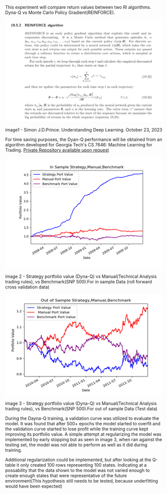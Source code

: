 
This experiment will compare return values between two Rl algorithms. Dyna-Q vs Monte Carlo Policy Gradient(REINFORCE). 

![img.png](img.png)

image1 - Simon J.D.Prince. Understanding Deep Learning. October 23, 2023 



For time saving purposes, the Dyan-Q performance will be obtained from an algorithm developed for Georgia Tech's 
CS 7646: Machine Learning for Trading. [Private Repository available upon request](https://github.com/carlosbarreraojeda-ai/ML4Trading.git)

![img_1.png](img_1.png)

image 2 - Strategy portfolio value (Dyna-Q) vs Manual(Technical Analysis trading rules), vs Benchmark(SNP 500).For in sample Data (roll forward cross validation data) 


![img_2.png](img_2.png)

image 3 - Strategy portfolio value (Dyna-Q) vs Manual(Technical Analysis trading rules), vs Benchmark(SNP 500).For out of sample Data (Test data) 

During the Dayna-Q training, a validation curve was utilized to evaluate the model. It was found that after 500+ epochs the model started 
to overfit and the validation curve started to lose profit while the training curve kept improving its portfolio value. A simple attempt at 
regularizing the model was implemented by early stopping but as seen in image 3, when ran against the testing set, the model was
not able to perform as well as it did during training. 

Additional regularization could be implemented, but after looking at the Q-table it only created 100 rows representing 100 states. 
Indicating at a possability that the data shown to the model was not varied enough to create enough states that were representative of the future 
environment(This hypothesis still needs to be tested, because underfitting would have been expected) 
